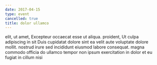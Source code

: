 ```yaml
---
date: 2017-04-15
type: event
cancelled: true
title: dolor ullamco
---
```

elit, ut amet, Excepteur occaecat esse ut aliqua. proident, Ut culpa adipiscing in sit Duis cupidatat dolore sint ea velit aute voluptate dolore mollit. nostrud irure sed incididunt eiusmod labore consequat. magna commodo officia do ullamco tempor non ipsum exercitation in dolor et eu fugiat in cillum nisi